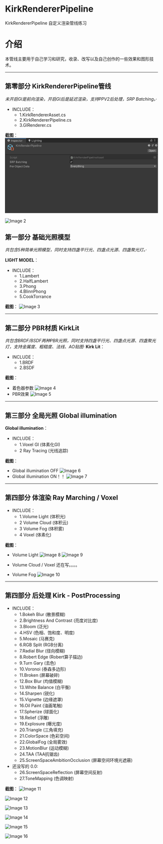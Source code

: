 # KirkRendererPipeline
KirkRendererPipeline 自定义渲染管线练习
# 介绍

本管线主要用于自己学习和研究，收录、改写以及自己创作的一些效果和图形技术。

---

## 第零部分 KirkRendererPipeline管线
 *未开启GI是前向渲染，开启GI后是延迟渲染，支持PPV2后处理，SRP Batching。*·
- INCLUDE：
  - 1.KirkRendererAsset.cs
  - 2.KirkRendererPipeline.cs
  - 3.GIRenderer.cs

 **截图**：
![Image 1](https://github.com/Kirkice/SRPTest/blob/main/SourceImages/7.png?raw=true)

![Image 2](https://github.com/Kirkice/SRPTest/tree/main/SourceImages/8.png?raw=true)

## 第一部分 基础光照模型

 *共包含5种简单光照模型，同时支持四盏平行光、四盏点光源、四盏聚光灯。*·

**LIGHT MODEL**：
- INCLUDE：
  - 1.Lambert
  - 2.HalfLambert
  - 3.Phong
  - 4.BlinnPhong
  - 5.CookTorrance
  
 **截图**：
![Image 3](https://github.com/Kirkice/SRPTest/tree/main/SourceImages/lightModel.png?raw=true)

---

## 第二部分 PBR材质 KirkLit
 *共包含BRDF/BSDF两种PBR光照，同时支持四盏平行光、四盏点光源、四盏聚光灯，支持金属度、粗糙度、法线、AO贴图*·
**Kirk Lit**：
- INCLUDE：
  - 1.BRDF
  - 2.BSDF

  
 **截图**：
 - 着色器参数
 ![Image 4](https://github.com/Kirkice/SRPTest/tree/main/SourceImages/pbrM.png?raw=true)
 - PBR效果
 ![Image 5](https://github.com/Kirkice/SRPTest/tree/main/SourceImages/PBRLit.png?raw=true)

---

## 第三部分 全局光照 Global illumination

**Global illumination**：
- INCLUDE：
  - 1.Voxel GI (体素化GI)
  - 2 Ray Tracing (光线追踪)

**截图**：
 - Global illumination OFF
 ![Image 6](https://github.com/Kirkice/SRPTest/tree/main/SourceImages/GIOff.png?raw=true)
 - Global illumination ON！！
 ![Image 7](https://github.com/Kirkice/SRPTest/tree/main/SourceImages/GIOn.png?raw=true)
 
---

## 第四部分 体渲染 Ray Marching / Voxel

- INCLUDE：
  - 1.Volume Light (体积光)
  - 2 Volume Cloud (体积云)
  - 3 Volume Fog   (体积雾)
  - 4 Voxel   (体素化)

**截图**：

 - Volume Light
 ![Image 8](https://github.com/Kirkice/SRPTest/tree/main/SourceImages/Point.png?raw=true)
 ![Image 9](https://github.com/Kirkice/SRPTest/tree/main/SourceImages/Spot.png?raw=true)

 - Volume Cloud / Voxel
   还在写。。。。
   
 - Volume Fog 
 ![Image 10](https://github.com/Kirkice/SRPTest/tree/main/SourceImages/DirectionLight.png?raw=true)

 ---

## 第四部分 后处理 Kirk - PostProcessing
- INCLUDE：
  - 1.Bokeh Blur (散景模糊)
  - 2.Brightness And Contrast (亮度对比度)
  - 3.Bloom (泛光)
  - 4.HSV (色相、饱和度、明度)
  - 5.Mosaic (马赛克)
  - 6.RGB Split (RGB分离)
  - 7.Radial Blur (径向模糊)
  - 8.Robert Edge (Robert算子描边)
  - 9.Turn Gary (去色)
  - 10.Voronoi (泰森多边形)
  - 11.Broken (屏幕破碎)
  - 12.Box Blur (均值模糊)
  - 13.White Balance (白平衡)
  - 14.Sharpen (锐化)
  - 15.Vignette (边缘遮罩)
  - 16.Oil Paint (油画笔触)
  - 17.Spherize (球面化)
  - 18.Relief (浮雕)
  - 19.Explosure (曝光度)
  - 20.Triangle (三角填充)
  - 21.ColorSpace (色彩空间)
  - 22.GlobalFog (全局雾效)
  - 23.MotionBlur (运动模糊)
  - 24.TAA (TAA抗锯齿)
  - 25.ScreenSpaceAmbitionOcclusion (屏幕空间环境光遮蔽)
- 还没写的 0.0:
  - 26.ScreenSpaceReflection (屏幕空间反射)    
  - 27.ToneMapping (色调映射)  

**截图**：
  ![Image 11](https://github.com/Kirkice/SRPTest/tree/main/SourceImages/1.png?raw=true)

  ![Image 12](https://github.com/Kirkice/SRPTest/tree/main/SourceImages/2.png?raw=true)

  ![Image 13](https://github.com/Kirkice/SRPTest/tree/main/SourceImages/3.png?raw=true)

  ![Image 14](https://github.com/Kirkice/SRPTest/tree/main/SourceImages/4.png?raw=true)

  ![Image 15](https://github.com/Kirkice/SRPTest/tree/main/SourceImages/5.png?raw=true)

  ![Image 16](https://github.com/Kirkice/SRPTest/tree/main/SourceImages/6.png?raw=true)
